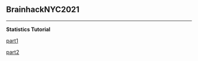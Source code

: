 ## BrainhackNYC2021
----

**Statistics Tutorial**

[part1](https://github.com/TingsterX/BrainhackNYC2021/blob/main/tutorial-part1.pdf)

[part2](https://github.com/TingsterX/BrainhackNYC2021/blob/main/tutorial-part2.pdf)

